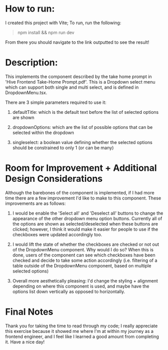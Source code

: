 # How to run:

I created this project with Vite; To run, run the following:

> npm install && npm run dev

From there you should navigate to the link outputted to see the result!

# Description:

This implements the component described by the take home prompt in 'Hive Frontend Take-Home Prompt.pdf'. This is a Dropdown select menu which can support both single and multi select, and is defined in DropdownMenu.tsx.

There are 3 simple parameters required to use it:

1. defaultTitle: which is the default text before the list of selected options are shown

2. dropdownOptions: which are the list of possible options that can be selected within the dropdown

3. singleselect: a boolean value defining whether the selected options should be constrained to only 1 (or can be many)

# Room for Improvement + Additional Design Considerations

Although the barebones of the component is implemented, if I had more time there are a few improvement I'd like to make to this component. These improvements are as follows:

1. I would be enable the 'Select all' and 'Deselect all' buttons to change the appearance of the other dropdown menu option buttons. Currently all of the options are shown as selected/deselected when these buttons are clicked; however, I think it would make it easier for people to use if the checkboxes were updated accordingly too.

2. I would lift the state of whether the checkboxes are checked or not out of the DropdownMenu component. Why would I do so? When this is done, users of the component can see which checkboxes have been checked and decide to take some action accordingly (i.e. filtering of a table outside of the DropdownMenu component, based on multiple selected options)

3. Overall more aesthetically pleasing: I'd change the styling + alignment depending on where this component is used, and maybe have the options list down vertically as opposed to horizontally.

# Final Notes

Thank you for taking the time to read through my code; I really appreciate this exercise because it showed me where I'm at within my journey as a frontend engineer, and I feel like I learned a good amount from completing it. Have a nice day!
